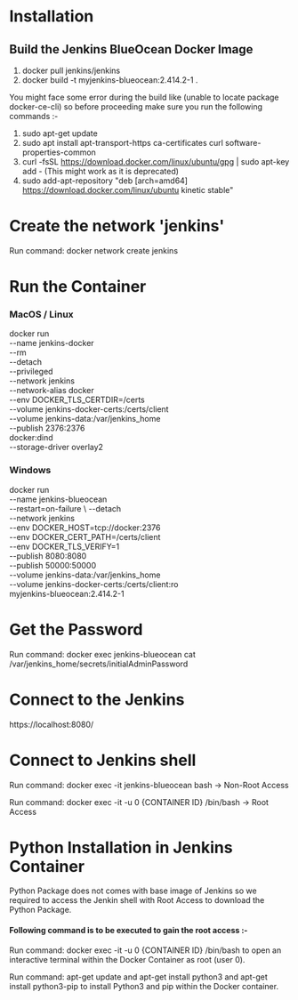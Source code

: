Installation
============

## Build the Jenkins BlueOcean Docker Image

1. docker pull jenkins/jenkins
2. docker build -t myjenkins-blueocean:2.414.2-1 .

You might face some error during  the build like (unable to locate package docker-ce-cli)
so before proceeding make sure you run the following commands :-

1. sudo apt-get update
2. sudo apt install apt-transport-https ca-certificates curl software-properties-common
3. curl -fsSL https://download.docker.com/linux/ubuntu/gpg | sudo apt-key add -  (This might work as it is deprecated)
4. sudo add-apt-repository "deb [arch=amd64] https://download.docker.com/linux/ubuntu kinetic stable"

Create the network 'jenkins'
============================

Run command: docker network create jenkins


Run the Container
===================

### MacOS / Linux


docker run \
  --name jenkins-docker \
  --rm \
  --detach \
  --privileged \
  --network jenkins \
  --network-alias docker \
  --env DOCKER_TLS_CERTDIR=/certs \
  --volume jenkins-docker-certs:/certs/client \
  --volume jenkins-data:/var/jenkins_home \
  --publish 2376:2376 \
  docker:dind \
  --storage-driver overlay2


### Windows

docker run \
  --name jenkins-blueocean \
  --restart=on-failure \ 
  --detach \
  --network jenkins \
  --env DOCKER_HOST=tcp://docker:2376 \
  --env DOCKER_CERT_PATH=/certs/client \
  --env DOCKER_TLS_VERIFY=1 \
  --publish 8080:8080 \
  --publish 50000:50000 \
  --volume jenkins-data:/var/jenkins_home \
  --volume jenkins-docker-certs:/certs/client:ro \
  myjenkins-blueocean:2.414.2-1 


Get the Password
================

Run command: docker exec jenkins-blueocean cat /var/jenkins_home/secrets/initialAdminPassword

Connect to the Jenkins
======================

https://localhost:8080/

Connect to Jenkins shell
========================

Run command: docker exec -it jenkins-blueocean bash -> Non-Root Access

Run command: docker exec -it -u 0 {CONTAINER ID} /bin/bash -> Root Access

Python Installation in Jenkins Container
========================================

Python Package does not comes with base image of Jenkins so we required to access the Jenkin shell with Root Access to download the Python Package.

#### Following command is to be executed to gain the root access :- ####
   

Run command: docker exec -it -u 0 {CONTAINER ID} /bin/bash to open an interactive terminal within the Docker Container as root (user 0).

Run command: apt-get update and apt-get install python3 and apt-get install python3-pip to install Python3 and pip within the Docker container.






